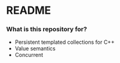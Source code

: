 # README #

### What is this repository for? ###

* Persistent templated collections for C++
* Value semantics
* Concurrent
